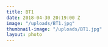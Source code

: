 ```yaml
---
title: BT1
date: 2018-04-30 20:19:00 Z
image: "/uploads/BT1.jpg"
thumbnail-image: "/uploads/BT1.jpg"
layout: photo
---
```


